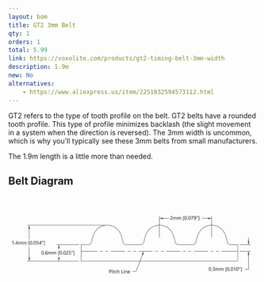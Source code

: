 ```yaml
---
layout: bom
title: GT2 3mm Belt
qty: 1
orders: 1
total: 5.99
link: https://voxolite.com/products/gt2-timing-belt-3mm-width
description: 1.9m
new: No
alternatives:
    - https://www.aliexpress.us/item/2251832594573112.html
---
```


GT2 refers to the type of tooth profile on the belt. GT2 belts have a rounded tooth profile. This type of profile minimizes backlash (the slight movement in a system when the direction is reversed). The 3mm width is uncommon, which is why you'll typically see these 3mm belts from small manufacturers.

The 1.9m length is a little more than needed. 

## Belt Diagram
![Belt Diagram](/assets/content/belt-diagram.png)